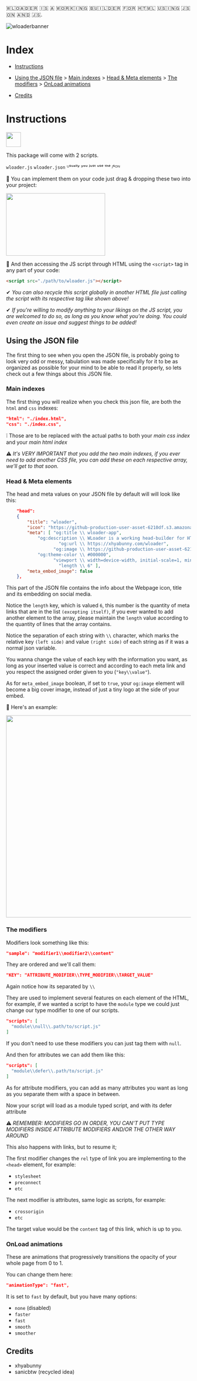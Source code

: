  
​🇼​​🇱​​🇴​​🇦​​🇩​​🇪​​🇷​ ​🇮​​🇸​ ​🇦​ ​🇼​​🇴​​🇷​​🇰​​🇮​​🇳​​🇬​ ​🇧​​🇺​​🇮​​🇱​​🇩​​🇪​​🇷​ ​🇫​​🇴​​🇷​ ​🇭​​🇹​​🇲​​🇱​ ​🇺​​🇸​​🇮​​🇳​​🇬​ ​🇯​​🇸​​🇴​​🇳​ ​🇦​​🇳​​🇩​ ​🇯​​🇸​. 

![wloaderbanner](https://github.com/xhyabunny/wloader/assets/106491722/1eb9d4d4-086e-47f5-972e-df25340524e7)

<h1>Index</h1> 

- [Instructions](https://github.com/xhyabunny/wloader/tree/main#instructions)

- [Using the JSON file](https://github.com/xhyabunny/wloader/tree/main#using-the-json-file) > [Main indexes](https://github.com/xhyabunny/wloader/tree/main#main-indexes) > [Head & Meta elements](https://github.com/xhyabunny/wloader/tree/main#head--meta-elements) > [The modifiers](https://github.com/xhyabunny/wloader/tree/main#the-modifiers) > [OnLoad animations](https://github.com/xhyabunny/wloader/tree/main#onload-animations)
- [Credits](https://github.com/xhyabunny/wloader/tree/main#credits)

<h1>Instructions</h1> <img style="
  height: 40px;width: 40px;" src="https://github-production-user-asset-6210df.s3.amazonaws.com/106491722/245261475-f581fca3-0ed6-4f8e-9385-1af112c3d46b.png"
  />

This package will come with 2 scripts. 

``wloader.js``
``wloader.json``
 ᵁˢᵘᵃˡˡʸ ʸᵒᵘ ʲᵘˢᵗ ᵘˢᵉ ᵗʰᵉ ᴶˢᴼᴺ

🔹 You can implement them on your code just drag & dropping these two into your project:

<img style="
  height: 170px;width: 270px;" src="https://github-production-user-asset-6210df.s3.amazonaws.com/106491722/245296091-62f1f928-582e-4541-abda-a0b30dca8eb9.png"
  />
 
🔹 And then accessing the JS script through HTML using the ``<script>`` tag in any part of your code:

```html
<script src="./path/to/wloader.js"></script>
```

✔ *You can also recycle this script globally in another HTML file just calling the script with its respective tag like shown above!*

✔ *If you're willing to modify anything to your likings on the JS script, you are welcomed to do so, as long as you know what you're doing.
You could even create an issue and suggest things to be added!*

## Using the JSON file

The first thing to see when you open the JSON file, is probably going to look very odd or messy, tabulation was made specifically for it to be as organized as possible
for your mind to be able to read it properly, so lets check out a few things about this JSON file.

<h3>Main indexes</h3>

The first thing you will realize when you check this json file, are both the ``html`` and ``css`` indexes:

```json
"html": "./index.html",
"css": "./index.css",
```

❕ Those are to be replaced with the actual paths to both your *main css index* and your *main html index*

⚠ *It's VERY IMPORTANT that you add the two main indexes, if you ever need to add another CSS file, you can add these on each respective array, we'll get to that soon.*

<h3>Head & Meta elements</h3>

The head and meta values on your JSON file by default will will look like this:

```json
    "head": 
    {
        "title": "wloader",
        "icon": "https://github-production-user-asset-6210df.s3.amazonaws.com/106491722/245261475-f581fca3-0ed6-4f8e-9385-1af112c3d46b.png",
        "meta": [ "og:title \\ wloader-app",
            "og:description \\ WLoader is a working head-builder for HTML using JSON and JS",
                    "og:url \\ https://xhyabunny.com/wloader",
                  "og:image \\ https://github-production-user-asset-6210df.s3.amazonaws.com/106491722/245261475-f581fca3-0ed6-4f8e-9385-1af112c3d46b.png",
            "og:theme-color \\ #000000",
                  "viewport \\ width=device-width, initial-scale=1, minimum-scale=1.0",
                    "length \\ 6" ],
        "meta_embed_image": false
    },
```

This part of the JSON file contains the info about the Webpage icon, title and its embedding on social media.

Notice the ``length`` key, which is valued ``6``, this number is the quantity of meta links that are in the list ``(excepting itself)``, if you ever wanted to add another element to the array, please maintain the ``length`` value according to the quantity of lines that the array contains.

Notice the separation of each string with ``\\`` character, which marks the relative key ``(left side)`` and value ``(right side)`` of each string as if it was a normal json variable.

You wanna change the value of each key with the information you want, as long as your inserted value is correct and according to each meta link and you respect the assigned order given to you (``"key\\value"``).

As for ``meta_embed_image`` boolean, if set to ``true``, your ``og:image`` element will become a big cover image, instead of just a tiny logo at the side of your embed. 

🔸 Here's an example:

<img style="
  height: 550px;width: 590px;" src="https://github-production-user-asset-6210df.s3.amazonaws.com/106491722/245301592-37c9eb5a-5287-43ba-95b8-745c4c38ff09.png"
  />
  
<h3>The modifiers</h3>

Modifiers look something like this:

```json
"sample": "modifier1\\modifier2\\content"
```

They are ordered and we'll call them:

```json
"KEY": "ATTRIBUTE_MODIFIER\\TYPE_MODIFIER\\TARGET_VALUE"
```

Again notice how its separated by ``\\``

They are used to implement several features on each element of the HTML, for example, if we wanted a script to have the ``module`` type
we could just change our type modifier to one of our scripts.

```json
"scripts": [
  "module\\null\\.path/to/script.js"
]
```

If you don't need to use these modifiers you can just tag them with ``null``.

And then for attributes we can add them like this:

```json
"scripts": [
  "module\\defer\\.path/to/script.js"
]
```

As for attribute modifiers, you can add as many attributes you want as long as you separate them with a space in between.

Now your script will load as a module typed script, and with its defer attribute

⚠ *REMEMBER: MODIFIERS GO IN ORDER, YOU CAN'T PUT TYPE MODIFIERS INSIDE ATTRIBUTE MODIFIERS AND/OR THE OTHER WAY AROUND*

This also happens with links, but to resume it; 

The first modifier changes the ``rel`` type of link you are implementing to the ``<head>`` element, for example:
- ``stylesheet``
- ``preconnect``
- ``etc``

The next modifier is attributes, same logic as scripts, for example:
- ``crossorigin``
- ``etc``

The target value would be the ``content`` tag of this link, which is up to you.

<h3>OnLoad animations</h3>

These are animations that progressively transitions the opacity of your whole page from 0 to 1.

You can change them here:

```json
"animationType": "fast",
```

It is set to ``fast`` by default, but you have many options:
- ``none`` (disabled)
- ``faster``
- ``fast``
- ``smooth``
- ``smoother``

## Credits

- xhyabunny
- sanicbtw (recycled idea)
